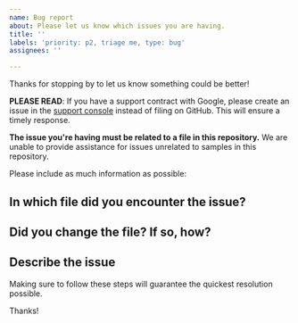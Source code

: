 ```yaml
---
name: Bug report
about: Please let us know which issues you are having.
title: ''
labels: 'priority: p2, triage me, type: bug'
assignees: ''

---
```


Thanks for stopping by to let us know something could be better!

**PLEASE READ**: If you have a support contract with Google, please create an issue in the [support console](https://cloud.google.com/support/) instead of filing on GitHub. This will ensure a timely response.

**The issue you're having must be related to a file in this repository.** We are unable to provide assistance for issues unrelated to samples in this repository.

Please include as much information as possible:

## In which file did you encounter the issue?

## Did you change the file? If so, how?

## Describe the issue

Making sure to follow these steps will guarantee the quickest resolution possible.

Thanks!
